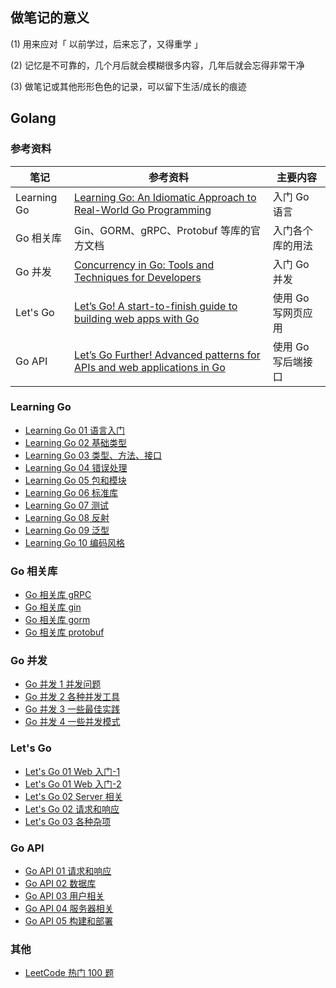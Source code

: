 ## 做笔记的意义

(1) 用来应对「 以前学过，后来忘了，又得重学 」

(2) 记忆是不可靠的，几个月后就会模糊很多内容，几年后就会忘得非常干净

(3) 做笔记或其他形形色色的记录，可以留下生活/成长的痕迹

## Golang

### 参考资料

| 笔记        | 参考资料                                                                                                            | 主要内容           |
| ----------- | ------------------------------------------------------------------------------------------------------------------- | ------------------ |
| Learning Go | [Learning Go: An Idiomatic Approach to Real-World Go Programming](https://www.amazon.com/_/dp/1492077216)           | 入门 Go 语言       |
| Go 相关库   | Gin、GORM、gRPC、Protobuf 等库的官方文档                                                                            | 入门各个库的用法   |
| Go 并发     | [Concurrency in Go: Tools and Techniques for Developers](https://www.amazon.com/_/dp/1491941197)                    | 入门 Go 并发       |
| Let's Go    | [Let’s Go! A start-to-finish guide to building web apps with Go](https://lets-go.alexedwards.net/)                  | 使用 Go 写网页应用 |
| Go API      | [Let’s Go Further! Advanced patterns for APIs and web applications in Go](https://lets-go-further.alexedwards.net/) | 使用 Go 写后端接口 |

### Learning Go

-   [Learning Go 01 语言入门](Golang/Learning%20Go%2001%20%E8%AF%AD%E8%A8%80%E5%85%A5%E9%97%A8.md#table-of-contents)
-   [Learning Go 02 基础类型](Golang/Learning%20Go%2002%20%E5%9F%BA%E7%A1%80%E7%B1%BB%E5%9E%8B.md#table-of-contents)
-   [Learning Go 03 类型、方法、接口](Golang/Learning%20Go%2003%20%E7%B1%BB%E5%9E%8B%E3%80%81%E6%96%B9%E6%B3%95%E3%80%81%E6%8E%A5%E5%8F%A3.md#table-of-contents)
-   [Learning Go 04 错误处理](Golang/Learning%20Go%2004%20%E9%94%99%E8%AF%AF%E5%A4%84%E7%90%86.md#table-of-contents)
-   [Learning Go 05 包和模块](Golang/Learning%20Go%2005%20%E5%8C%85%E5%92%8C%E6%A8%A1%E5%9D%97.md#table-of-contents)
-   [Learning Go 06 标准库](Golang/Learning%20Go%2006%20%E6%A0%87%E5%87%86%E5%BA%93.md#table-of-contents)
-   [Learning Go 07 测试](Golang/Learning%20Go%2007%20%E6%B5%8B%E8%AF%95.md#table-of-contents)
-   [Learning Go 08 反射](Golang/Learning%20Go%2008%20%E5%8F%8D%E5%B0%84.md#table-of-contents)
-   [Learning Go 09 泛型](Golang/Learning%20Go%2009%20%E6%B3%9B%E5%9E%8B.md#table-of-contents)
-   [Learning Go 10 编码风格](Golang/Learning%20Go%2010%20%E7%BC%96%E7%A0%81%E9%A3%8E%E6%A0%BC.md#table-of-contents)

### Go 相关库

-   [Go 相关库 gRPC](Golang/Go%20%E7%9B%B8%E5%85%B3%E5%BA%93%20gRPC.md#table-of-contents)
-   [Go 相关库 gin](Golang/Go%20%E7%9B%B8%E5%85%B3%E5%BA%93%20gin.md#table-of-contents)
-   [Go 相关库 gorm](Golang/Go%20%E7%9B%B8%E5%85%B3%E5%BA%93%20gorm.md#table-of-contents)
-   [Go 相关库 protobuf](Golang/Go%20%E7%9B%B8%E5%85%B3%E5%BA%93%20protobuf.md#table-of-contents)

### Go 并发

-   [Go 并发 1 并发问题](Golang/Go%20%E5%B9%B6%E5%8F%91%201%20%E5%B9%B6%E5%8F%91%E9%97%AE%E9%A2%98.md#table-of-contents)
-   [Go 并发 2 各种并发工具](Golang/Go%20%E5%B9%B6%E5%8F%91%202%20%E5%90%84%E7%A7%8D%E5%B9%B6%E5%8F%91%E5%B7%A5%E5%85%B7.md#table-of-contents)
-   [Go 并发 3 一些最佳实践](Golang/Go%20%E5%B9%B6%E5%8F%91%203%20%E4%B8%80%E4%BA%9B%E6%9C%80%E4%BD%B3%E5%AE%9E%E8%B7%B5.md#table-of-contents)
-   [Go 并发 4 一些并发模式](Golang/Go%20%E5%B9%B6%E5%8F%91%204%20%E4%B8%80%E4%BA%9B%E5%B9%B6%E5%8F%91%E6%A8%A1%E5%BC%8F.md#table-of-contents)

### Let's Go

-   [Let's Go 01 Web 入门-1](Golang/Let%27s%20Go%2001%20Web%20%E5%85%A5%E9%97%A8-1.md#table-of-contents)
-   [Let's Go 01 Web 入门-2](Golang/Let%27s%20Go%2001%20Web%20%E5%85%A5%E9%97%A8-2.md#table-of-contents)
-   [Let's Go 02 Server 相关](Golang/Let%27s%20Go%2002%20Server%20%E7%9B%B8%E5%85%B3.md#table-of-contents)
-   [Let's Go 02 请求和响应](Golang/Let%27s%20Go%2002%20%E8%AF%B7%E6%B1%82%E5%92%8C%E5%93%8D%E5%BA%94.md#table-of-contents)
-   [Let's Go 03 各种杂项](Golang/Let%27s%20Go%2003%20%E5%90%84%E7%A7%8D%E6%9D%82%E9%A1%B9.md#table-of-contents)

### Go API

-   [Go API 01 请求和响应](Golang/Go%20API%2001%20%E8%AF%B7%E6%B1%82%E5%92%8C%E5%93%8D%E5%BA%94.md#table-of-contents)
-   [Go API 02 数据库](Golang/Go%20API%2002%20%E6%95%B0%E6%8D%AE%E5%BA%93.md#table-of-contents)
-   [Go API 03 用户相关](Golang/Go%20API%2003%20%E7%94%A8%E6%88%B7%E7%9B%B8%E5%85%B3.md#table-of-contents)
-   [Go API 04 服务器相关](Golang/Go%20API%2004%20%E6%9C%8D%E5%8A%A1%E5%99%A8%E7%9B%B8%E5%85%B3.md#table-of-contents)
-   [Go API 05 构建和部署](Golang/Go%20API%2005%20%E6%9E%84%E5%BB%BA%E5%92%8C%E9%83%A8%E7%BD%B2.md#table-of-contents)

### 其他

-   [LeetCode 热门 100 题](Golang/LeetCode%20%E7%83%AD%E9%97%A8%20100%20%E9%A2%98.md#table-of-contents)

